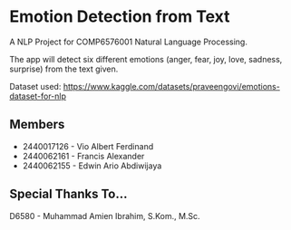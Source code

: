 # Emotion Detection from Text

A NLP Project for COMP6576001 Natural Language Processing.

The app will detect six different emotions (anger, fear, joy, love, sadness, surprise) from the text given.

Dataset used: https://www.kaggle.com/datasets/praveengovi/emotions-dataset-for-nlp

## Members

- 2440017126 - Vio Albert Ferdinand
- 2440062161 - Francis Alexander
- 2440062155 - Edwin Ario Abdiwijaya

## Special Thanks To...

D6580 - Muhammad Amien Ibrahim, S.Kom., M.Sc.